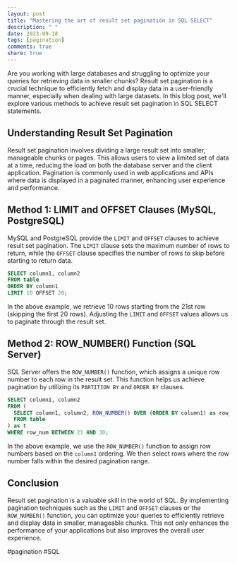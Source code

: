 ```yaml
---
layout: post
title: "Mastering the art of result set pagination in SQL SELECT"
description: " "
date: 2023-09-18
tags: [pagination]
comments: true
share: true
---
```


Are you working with large databases and struggling to optimize your queries for retrieving data in smaller chunks? Result set pagination is a crucial technique to efficiently fetch and display data in a user-friendly manner, especially when dealing with large datasets. In this blog post, we'll explore various methods to achieve result set pagination in SQL SELECT statements.

## Understanding Result Set Pagination

Result set pagination involves dividing a large result set into smaller, manageable chunks or pages. This allows users to view a limited set of data at a time, reducing the load on both the database server and the client application. Pagination is commonly used in web applications and APIs where data is displayed in a paginated manner, enhancing user experience and performance.

## Method 1: LIMIT and OFFSET Clauses (MySQL, PostgreSQL)

MySQL and PostgreSQL provide the `LIMIT` and `OFFSET` clauses to achieve result set pagination. The `LIMIT` clause sets the maximum number of rows to return, while the `OFFSET` clause specifies the number of rows to skip before starting to return data.

```sql
SELECT column1, column2 
FROM table 
ORDER BY column1 
LIMIT 10 OFFSET 20;
```

In the above example, we retrieve 10 rows starting from the 21st row (skipping the first 20 rows). Adjusting the `LIMIT` and `OFFSET` values allows us to paginate through the result set.

## Method 2: ROW_NUMBER() Function (SQL Server)

SQL Server offers the `ROW_NUMBER()` function, which assigns a unique row number to each row in the result set. This function helps us achieve pagination by utilizing its `PARTITION BY` and `ORDER BY` clauses.

```sql
SELECT column1, column2 
FROM (
  SELECT column1, column2, ROW_NUMBER() OVER (ORDER BY column1) as row_num
  FROM table
) as t
WHERE row_num BETWEEN 21 AND 30;
```

In the above example, we use the `ROW_NUMBER()` function to assign row numbers based on the `column1` ordering. We then select rows where the row number falls within the desired pagination range.

## Conclusion

Result set pagination is a valuable skill in the world of SQL. By implementing pagination techniques such as the `LIMIT` and `OFFSET` clauses or the `ROW_NUMBER()` function, you can optimize your queries to efficiently retrieve and display data in smaller, manageable chunks. This not only enhances the performance of your applications but also improves the overall user experience.

#pagination #SQL